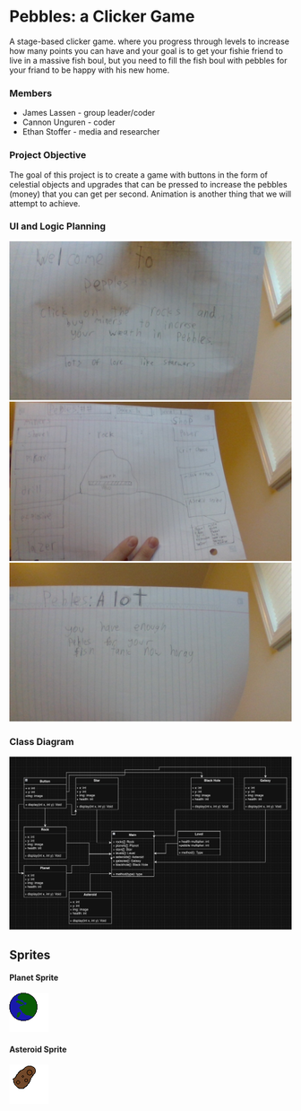 # Pebbles: a Clicker Game
A stage-based clicker game. where you progress through levels to increase how many points you can have and your goal is to get your fishie friend to live in a massive fish boul, but you need to fill the fish boul with pebbles for your friand to be happy with his new home.

### Members
* James Lassen - group leader/coder
* Cannon Unguren - coder
* Ethan Stoffer - media and researcher

### Project Objective
The goal of this project is to create a game with buttons in the form of celestial objects and upgrades that can be pressed to increase the pebbles (money) that you can get per second. Animation is another thing that we will attempt to achieve. 

### UI and Logic Planning
![start](https://github.com/Jameslassen1/Clickforpoints/blob/main/images/IMG_20240215_173241.jpg?raw=true)
![gameplay](https://github.com/Jameslassen1/Clickforpoints/blob/main/images/IMG_20240215_173256.jpg?raw=true)
![win](https://github.com/Jameslassen1/Clickforpoints/blob/main/images/IMG_20240215_173306.jpg?raw=true)
### Class Diagram
![classdiagram](https://github.com/Jameslassen1/Clickforpoints/blob/main/images/Fish%20Tank%203.png)
## Sprites
#### Planet Sprite
![planet](https://github.com/Jameslassen1/Clickforpoints/blob/main/images/fixedplanet(usethisone).gif?raw=true)
#### Asteroid Sprite
![asteroid](https://github.com/Jameslassen1/Clickforpoints/blob/main/images/%20Fixedasteroid(usethisone).gif?raw=true)
